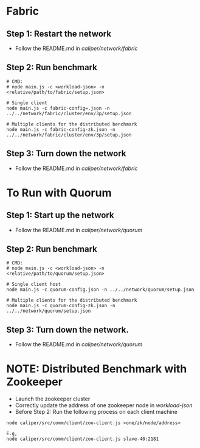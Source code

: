 # Fabric
## Step 1: Restart the network
* Follow the README.md in *caliper/network/fabric*

## Step 2: Run benchmark
```
# CMD:
# node main.js -c <workload-json> -n <relative/path/to/fabric/setup.json> 

# Single client
node main.js -c fabric-config=.json -n ../../network/fabric/cluster/env/3p/setup.json

# Multiple clients for the distributed benchmark
node main.js -c fabric-config-zk.json -n ../../network/fabric/cluster/env/3p/setup.json
```
## Step 3: Turn down the network
* Follow the README.md in *caliper/network/fabric*

# To Run with Quorum
## Step 1: Start up the network
* Follow the README.md in *caliper/network/quorum*

## Step 2: Run benchmark
```
# CMD:
# node main.js -c <workload-json> -n <relative/path/to/quorum/setup.json> 

# Single client host
node main.js -c quorum-config.json -n ../../network/quorum/setup.json

# Multiple clients for the distributed benchmark
node main.js -c quorum-config-zk.json -n ../../network/quorum/setup.json
```
## Step 3: Turn down the network. 
* Follow the README.md in *caliper/network/quorum*

# NOTE: Distributed Benchmark with Zookeeper
* Launch the zookeeper cluster
* Correctly update the address of one zookeeper node in *workload-json*
* Before Step 2: Run the following process on each client machine
```
node caliper/src/comm/client/zoo-client.js <one/zk/node/address>

E.g, 
node caliper/src/comm/client/zoo-client.js slave-40:2181
```
